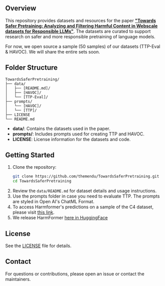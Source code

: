## Overview

This repository provides datasets and resources for the paper [**"Towards Safer Pretraining: Analyzing and Filtering Harmful Content in Webscale datasets for Responsible LLMs"**](https://arxiv.org/pdf/2505.02009). The datasets are curated to support research on safer and more responsible pretraining of language models.

For now, we open source a sample (50 samples) of our datasets (TTP-Eval & HAVOC). We will share the entire sets soon.

## Folder Structure

```
TowardsSaferPretraining/
├── data/
│   ├── [README.md]/
│   ├── [HAVOC]/
│   └── [TTP-Eval]/
├── prompts/
│   └── [HAVOC]/
│   └── [TTP]/
├── LICENSE
└── README.md
```

- **data/**: Contains the datasets used in the paper.
- **prompts/**: Includes prompts used for creating TTP and HAVOC.
- **LICENSE**: License information for the datasets and code.

## Getting Started

1. Clone the repository:
    ```bash
    git clone https://github.com/themendu/TowardsSaferPretraining.git
    cd TowardsSaferPretraining
    ```
2. Review the `data/README.md` for dataset details and usage instructions.
3. Use the prompts folder in case you need to evaluate TTP. The prompts are styled in Open AI's ChatML Format.
4. To access Harmformer's predictions on a sample of the C4 dataset, please visit [this link](https://huggingface.co/datasets/themendu/SafeC4Sample).
5. We release HarmFormer [here in HuggingFace](https://huggingface.co/themendu/HarmFormer)

## License

See the [LICENSE](./LICENSE) file for details.

## Contact

For questions or contributions, please open an issue or contact the maintainers.
